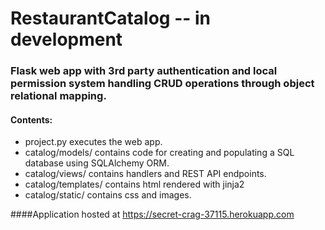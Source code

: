 # RestaurantCatalog -- in development
### Flask web app with 3rd party authentication and local permission system handling CRUD operations through object relational mapping.
#### Contents:
<ul>
<li>project.py executes the web app.
<li>catalog/models/ contains code for creating and populating a SQL database using SQLAlchemy ORM.
<li>catalog/views/ contains handlers and REST API endpoints.
<li>catalog/templates/ contains html rendered with jinja2
<li>catalog/static/ contains css and images. 
</ul>

####Application hosted at https://secret-crag-37115.herokuapp.com
